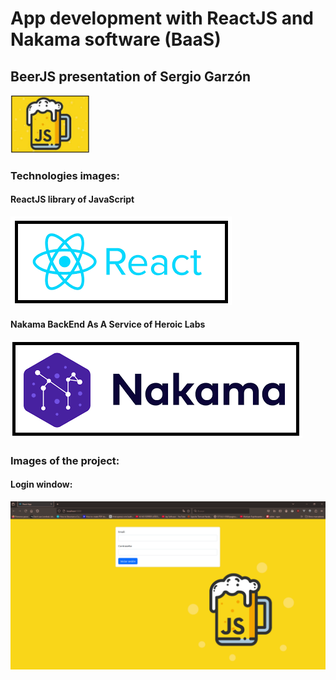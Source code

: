 # App development with ReactJS and Nakama software (BaaS) 

## BeerJS presentation of Sergio Garzón

<img src="./Images/beerjs_image.png" width=25% height=25% />

<br />

### Technologies images:

#### ReactJS library of JavaScript

<img src="/Images/react_image.png" />

<br />

#### Nakama BackEnd As A Service of Heroic Labs

<img src="/Images/nakama_heroiclabs_image.png" />

<br />

### Images of the project:

#### Login window:

<img src="/Images/login.png" />
